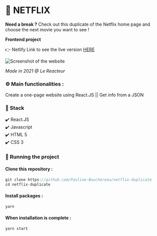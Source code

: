 # 🍿 NETFLIX

**Need a break ?** Check out this duplicate of the Netflix home page and choose the next movie you want to see ! 

**Frontend project**

👉 Netlify Link to see the live version [HERE](https://netflix-duplicate-pb.netlify.app/)

![Screenshot of the website](./src/assets/jobboard.png)

_Made in 2021 @ Le Reacteur_

### ⚙️ Main functionalities :

Create a one-page website using React.JS || Get info from a JSON

### 🔧 Stack

✔️ React.JS  
✔️ Javascript  
✔️ HTML 5  
✔️ CSS 3

### 🚀 Running the project

#### Clone this repository :

```javascript
git clone https://github.com/Pauline-Bouchereau/netflix-duplicate
cd netflix-duplicate
```

#### Install packages :

```javascript
yarn
```

#### When installation is complete :

```javascript
yarn start
```
